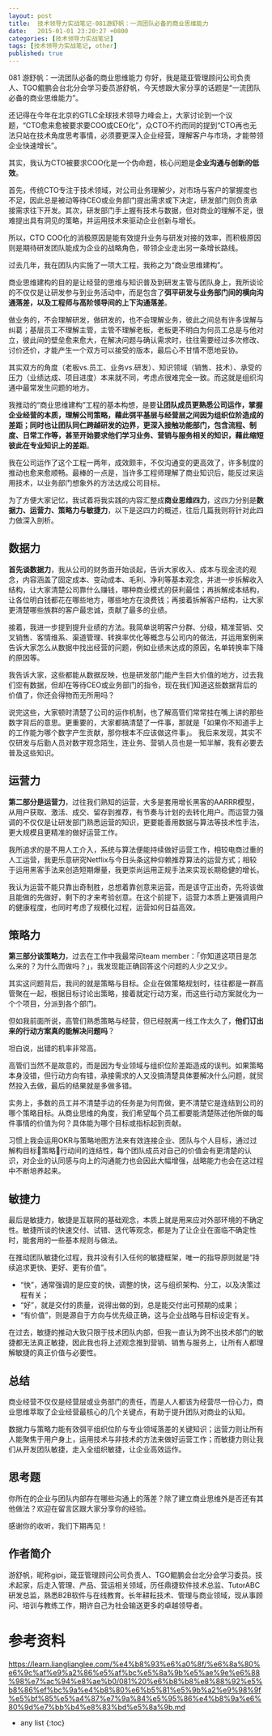 ```yaml
---
layout: post
title:  技术领导力实战笔记-081游舒帆：一流团队必备的商业思维能力
date:   2015-01-01 23:20:27 +0800
categories: [技术领导力实战笔记]
tags: [技术领导力实战笔记, other]
published: true
---
```




081 游舒帆：一流团队必备的商业思维能力
你好，我是箴亚管理顾问公司负责人、TGO鲲鹏会台北分会学习委员游舒帆，今天想跟大家分享的话题是“一流团队必备的商业思维能力”。

还记得在今年在北京的GTLC全球技术领导力峰会上，大家讨论到一个议题，“CTO愈来愈被要求要COO或CEO化”，众CTO不约而同的提到“CTO再也无法只站在技术角度思考事情，必须要更深入企业经营，理解客户与市场，才能带领企业快速增长”。

其实，我认为CTO被要求COO化是一个伪命题，核心问题是**企业沟通与创新的低效**。

首先，传统CTO专注于技术领域，对公司业务理解少，对市场与客户的掌握度也不足，因此总是被动等待CEO或业务部门提出需求或下决定，研发部门则负责承接需求往下开发。其次，研发部门手上握有技术与数据，但对商业的理解不足，很难提出具有洞见的策略，并运用技术来驱动企业创新与增长。

所以，CTO COO化的消极原因是能有效提升业务与研发对接的效率，而积极原因则是期待研发团队能成为企业的战略角色，带领企业走出另一条增长路线。

过去几年，我在团队内实施了一项大工程，我称之为“商业思维建构”。

商业思维建构的目的是让经营的思维与知识普及到研发主管与团队身上，我所谈论的不仅仅是让研发参与到业务活动中，而是包含了**弭平研发与业务部门间的横向沟通落差，以及工程师与高阶领导间的上下沟通落差**。

做业务的，不会理解研发，做研发的，也不会理解业务，彼此之间总有许多误解与纠葛；基层员工不理解主管，主管不理解老板，老板更不明白为何员工总是与他对立，彼此间的壁垒愈来愈大，在解决问题与确认需求时，往往需要经过多次修改、讨价还价，才能产生一个双方可以接受的版本，最后心不甘情不愿地妥协。

其实双方的角度（老板vs.员工、业务vs.研发）、知识领域（销售、技术）、承受的压力（业绩达成、项目进度）本来就不同，考虑点很难完全一致。而这就是组织沟通中最常发生问题的地方。

我推动的“商业思维建构”工程的基本构想，是要**让团队成员更熟悉公司运作，掌握企业经营的本质，理解公司策略，藉此弭平基层与经营层之间因为组织位阶造成的差距；同时也让团队同仁跨越研发的边界，更深入接触功能部门，包含流程、制度、日常工作等，甚至开始要求他们学习业务、营销与服务相关的知识，藉此缩短彼此在专业知识上的差距**。

我在公司运作了这个工程一两年，成效颇丰，不仅沟通变的更高效了，许多制度的推动也愈来愈顺畅。最棒的一点是，当许多工程师理解了商业知识后，能反过来运用技术，以业务部门想象外的方法达成公司目标。

为了方便大家记忆，我试着将我实践的内容汇整成**商业思维四力**，这四力分别是**数据力、运营力、策略力与敏捷力**，以下是这四力的概述，往后几篇我则将针对此四力做深入剖析。

## 数据力

**首先谈数据力**，我从公司的财务面开始谈起，告诉大家收入、成本与现金流的观念，内容涵盖了固定成本、变动成本、毛利、净利等基本观念，并进一步拆解收入结构，让大家清楚公司靠什么赚钱，哪种商业模式的获利最佳；再拆解成本结构，让各位明白钱都花在哪些地方，哪些地方在浪费钱；再接着拆解客户结构，让大家更清楚哪些族群的客户最忠诚，贡献了最多的业绩。

接着，我进一步提到提升业绩的方法。我简单说明客户分群、分级，精准营销、交叉销售、客情维系、渠道管理、转换率优化等概念与公司内的做法，并运用案例来告诉大家怎么从数据中找出经营的问题，例如业绩未达成的原因，名单转换率下降的原因等。

我告诉大家，这些都能从数据反映，也是研发部门能产生巨大价值的地方，过去我们空有数据，但却在等待CEO或业务部门的指令，现在我们知道这些数据背后的价值了，你还会得物而无所用吗？

说完这些，大家顿时清楚了公司的运作机制，也了解高管们常常挂在嘴上讲的那些数字背后的意思。更重要的，大家都搞清楚了一件事，那就是「如果你不知道手上的工作能为哪个数字产生贡献，那你根本不应该做这件事」。 我后来发现，其实不仅研发与后勤人员对数字观念陌生，连业务、营销人员也是一知半解，我有必要去普及这些知识。

## 运营力

**第二部分是运营力**，过往我们熟知的运营，大多是套用增长黑客的AARRR模型，从用户获取、激活、成交、留存到推荐，有节奏与计划的去转化用户。而运营力强调的不仅仅是让研发部门熟悉运营的知识，更要能善用数据与算法等技术性手法，更大规模且更精准的做好运营工作。

我所追求的是不用人工介入，系统与算法便能持续做好运营工作，相较电商过重的人工运营，我更乐意研究Netflix与今日头条这种仰赖推荐算法的运营方式；相较于运用黑客手法来创造短期爆量，我更崇尚运用正规手法来实现长期稳健的增长。

我认为运营不能只靠出奇制胜，总想着靠创意来运营，而是该守正出奇，先将该做且能做的先做好，剩下的才来考验创意。在这个前提下，运营力本质上更强调用户的健康程度，也同时考虑了规模化过程，运营如何日益高效。

## 策略力

**第三部分谈策略力**，过去在工作中我最常问team member：「你知道这项目是怎么来的？为什么而做吗？」，我发现能正确回答这个问题的人少之又少。

其实这问题背后，我问的就是策略与目标。企业在做策略规划时，往往都是一群高管聚在一起，根据目标讨论出策略，接着就定行动方案，而这些行动方案就化为一个个项目，分派到各个部门。

但如我前面所说，高管们熟悉策略与经营，但已经脱离一线工作太久了，**他们订出来的行动方案真的能解决问题吗**？

坦白说，出错的机率非常高。

高管们当然不是故意的，而是因为专业领域与组织位阶差距造成的误判。如果策略本身没错，但行动方向有错，承接需求的人又没搞清楚具体要解决什么问题，就贸然投入去做，最后的结果就是多做多错。

实务上，多数的员工并不清楚手边的任务是为何而做，更不清楚它是连结到公司的哪个策略目标。从商业思维的角度，我们希望每个员工都要能清楚陈述他所做的每件事情的价值为何？具体能为哪个目标或指标起到贡献。

习惯上我会运用OKR与策略地图方法来有效连接企业、团队与个人目标，通过过解构目标策略行动间的连结性，每个团队成员对自己的价值会有更清楚的认识，对企业的认同感与向上的沟通能力也会因此大幅增强，战略能力也会在这过程中不断培养起来。

## 敏捷力

最后是敏捷力，敏捷是互联网的基础观念，本质上就是用来应对外部环境的不确定性。敏捷所谈的快速交付、试错、迭代等观念，都是为了让企业在面临不确定性时，能套用的一些基本规则与做法。

在推动团队敏捷化过程，我并没有引入任何的敏捷框架，唯一的指导原则就是“持续追求更快、更好、更有价值”。

* “快”，通常强调的是应变的快，调整的快，这与组织架构、分工，以及决策过程有关；
* “好”，就是交付的质量，说得出做的到，总是能交付出可预期的成果；
* “有价值”，则是源自于方向与优先级正确，这与企业战略与目标设定有关。

在过去，敏捷的推动大致只限于技术团队内部，但我一直认为跨不出技术部门的敏捷都无法真正敏捷，因此我也将上述观念推到营销、销售与服务上，让所有人都理解敏捷的真正价值与必要性。

## 总结

商业经营不仅仅是经营层或业务部门的责任，而是人人都该为经营尽一份心力，商业思维萃取了企业经营最核心的几个关键点，有助于提升团队对商业的认知。

数据力与策略力能有效弭平组织位阶与专业领域落差的关键知识；运营力则让所有人能聚焦于用户身上，运用技术与非技术的方法来做好运营工作；而敏捷力则让我们从开发团队敏捷，走入全组织敏捷，让企业高效运作。

## 思考题

你所在的企业与团队内部存在哪些沟通上的落差？除了建立商业思维外是否还有其他做法？欢迎在留言区跟大家分享你的经验。

感谢你的收听，我们下期再见！

## 作者简介

游舒帆，昵称gipi，箴亚管理顾问公司负责人、TGO鲲鹏会台北分会学习委员。技术起家，后走入管理、产品、营运相关领域，历任鼎捷软件技术总监、TutorABC研发总监，熟悉B2B软件与在线教育。长年耕耘技术、管理与商业领域，现从事顾问、培训与教练工作，期许自己为社会输送更多的卓越领导者。




# 参考资料

https://learn.lianglianglee.com/%e4%b8%93%e6%a0%8f/%e6%8a%80%e6%9c%af%e9%a2%86%e5%af%bc%e5%8a%9b%e5%ae%9e%e6%88%98%e7%ac%94%e8%ae%b0/081%20%e6%b8%b8%e8%88%92%e5%b8%86%ef%bc%9a%e4%b8%80%e6%b5%81%e5%9b%a2%e9%98%9f%e5%bf%85%e5%a4%87%e7%9a%84%e5%95%86%e4%b8%9a%e6%80%9d%e7%bb%b4%e8%83%bd%e5%8a%9b.md

* any list
{:toc}

